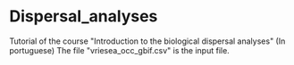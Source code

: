 # Dispersal_analyses
Tutorial of the course "Introduction to the biological dispersal analyses" (In portuguese)
The file "vriesea_occ_gbif.csv" is the input file.
